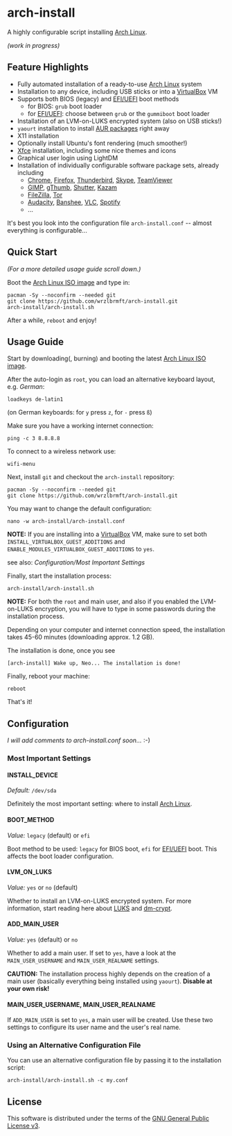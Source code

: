 # arch-install

A highly configurable script installing
[Arch Linux](https://www.archlinux.org/).

*(work in progress)*

## Feature Highlights

* Fully automated installation of a ready-to-use [Arch Linux](https://www.archlinux.org/) system
* Installation to any device, including USB sticks or into a [VirtualBox](https://www.virtualbox.org/) VM
* Supports both BIOS (legacy) and [EFI/UEFI](http://en.wikipedia.org/wiki/Unified_Extensible_Firmware_Interface) boot methods
  * for BIOS: `grub` boot loader
  * for [EFI/UEFI](http://en.wikipedia.org/wiki/Unified_Extensible_Firmware_Interface): choose between `grub` or the `gummiboot` boot loader
* Installation of an LVM-on-LUKS encrypted system (also on USB sticks!)
* `yaourt` installation to install [AUR packages](https://aur.archlinux.org/) right away
* X11 installation
* Optionally install Ubuntu's font rendering (much smoother!)
* [Xfce](http://www.xfce.org/) installation, including some nice themes and icons
* Graphical user login using LightDM
* Installation of individually configurable software package sets, already
including
  * [Chrome](https://www.google.de/chrome/browser/desktop/), [Firefox](https://www.mozilla.org/firefox/), [Thunderbird](https://www.mozilla.org/thunderbird/), [Skype](http://www.skype.com/), [TeamViewer](https://www.teamviewer.com/)
  * [GIMP](http://www.gimp.org/), [gThumb](https://wiki.gnome.org/Apps/gthumb), [Shutter](http://shutter-project.org/), [Kazam](https://launchpad.net/kazam)
  * [FileZilla](https://filezilla-project.org/), [Tor](https://www.torproject.org/)
  * [Audacity](http://web.audacityteam.org/), [Banshee](http://banshee.fm/), [VLC](http://www.videolan.org/), [Spotify](https://www.spotify.com/)
  * ...

It's best you look into the configuration file `arch-install.conf` -- almost
everything is configurable...

## Quick Start

*(For a more detailed usage guide scroll down.)*

Boot the [Arch Linux ISO image](https://www.archlinux.org/download/) and type
in:

```
pacman -Sy --noconfirm --needed git
git clone https://github.com/wrzlbrmft/arch-install.git
arch-install/arch-install.sh
```

After a while, `reboot` and enjoy!

## Usage Guide

Start by downloading(, burning) and booting the latest
[Arch Linux ISO image](https://www.archlinux.org/download/).

After the auto-login as `root`, you can load an alternative keyboard layout,
e.g. *German*:

```
loadkeys de-latin1
```

(on German keyboards: for `y` press `z`, for `-` press `ß`)

Make sure you have a working internet connection:

```
ping -c 3 8.8.8.8
```

To connect to a wireless network use:

```
wifi-menu
```

Next, install `git` and checkout the `arch-install` repository:

```
pacman -Sy --noconfirm --needed git
git clone https://github.com/wrzlbrmft/arch-install.git
```

You may want to change the default configuration:

```
nano -w arch-install/arch-install.conf
```

**NOTE:** If you are installing into a [VirtualBox](https://www.virtualbox.org/)
VM, make sure to set both `INSTALL_VIRTUALBOX_GUEST_ADDITIONS` and
`ENABLE_MODULES_VIRTUALBOX_GUEST_ADDITIONS` to `yes`.

see also: *Configuration/Most Important Settings*

Finally, start the installation process:

```
arch-install/arch-install.sh
```

**NOTE:** For both the `root` and main user, and also if you enabled the
LVM-on-LUKS encryption, you will have to type in some passwords during the
installation process.

Depending on your computer and internet connection speed, the installation takes
45-60 minutes (downloading approx. 1.2 GB).

The installation is done, once you see

```
[arch-install] Wake up, Neo... The installation is done!
```

Finally, reboot your machine:

```
reboot
```

That's it!

## Configuration

*I will add comments to arch-install.conf soon...* :-)

### Most Important Settings

#### INSTALL_DEVICE

*Default:* `/dev/sda`

Definitely the most important setting: where to install
[Arch Linux](https://www.archlinux.org/).

#### BOOT_METHOD

*Value:* `legacy` (default) or `efi`

Boot method to be used: `legacy` for BIOS boot, `efi` for
[EFI/UEFI](http://en.wikipedia.org/wiki/Unified_Extensible_Firmware_Interface)
boot. This affects the boot loader configuration.

#### LVM_ON_LUKS

*Value:* `yes` or `no` (default)

Whether to install an LVM-on-LUKS encrypted system. For more information, start
reading here about [LUKS](http://en.wikipedia.org/wiki/Linux_Unified_Key_Setup)
and [dm-crypt](http://en.wikipedia.org/wiki/Dm-crypt).

#### ADD_MAIN_USER

*Value:* `yes` (default) or `no`

Whether to add a main user. If set to `yes`, have a look at the
`MAIN_USER_USERNAME` and `MAIN_USER_REALNAME` settings.

**CAUTION:** The installation process highly depends on the creation of a main
user (basically everything being installed using `yaourt`). **Disable at your
own risk!**

#### MAIN_USER_USERNAME, MAIN_USER_REALNAME

If `ADD_MAIN_USER` is set to `yes`, a main user will be created. Use these two
settings to configure its user name and the user's real name.

### Using an Alternative Configuration File

You can use an alternative configuration file by passing it to the installation
script:

```
arch-install/arch-install.sh -c my.conf
```

## License

This software is distributed under the terms of the
[GNU General Public License v3](https://www.gnu.org/licenses/gpl-3.0.en.html).
